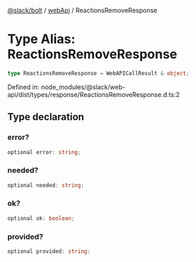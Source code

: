 [@slack/bolt](../../../../index.md) / [webApi](../index.md) / ReactionsRemoveResponse

# Type Alias: ReactionsRemoveResponse

```ts
type ReactionsRemoveResponse = WebAPICallResult & object;
```

Defined in: node\_modules/@slack/web-api/dist/types/response/ReactionsRemoveResponse.d.ts:2

## Type declaration

### error?

```ts
optional error: string;
```

### needed?

```ts
optional needed: string;
```

### ok?

```ts
optional ok: boolean;
```

### provided?

```ts
optional provided: string;
```
